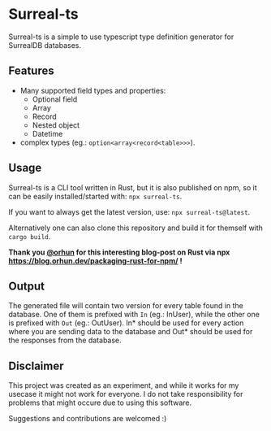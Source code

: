 # Surreal-ts
Surreal-ts is a simple to use typescript type definition generator for SurrealDB databases.

## Features
- Many supported field types and properties:
  - Optional field
  - Array
  - Record
  - Nested object
  - Datetime
- complex types (eg.: `option<array<record<table>>>`).


## Usage
Surreal-ts is a CLI tool written in Rust, but it is also published on npm, so it can be easily installed/started with: ```npx surreal-ts```.

If you want to always get the latest version, use: ```npx surreal-ts@latest```.

Alternatively one can also clone this repository and build it for themself with ```cargo build```.

**Thank you [@orhun](https://github.com/orhun) for this interesting blog-post on Rust via npx https://blog.orhun.dev/packaging-rust-for-npm/ !**

## Output
The generated file will contain two version for every table found in the database. One of them is prefixed with `In` (eg.: InUser), while the other one is prefixed with `Out` (eg.: OutUser).
In* should be used for every action where you are sending data to the database and Out* should be used for the responses from the database.

## Disclaimer
This project was created as an experiment, and while it works for my usecase it might not work for everyone. I do not take responsibility for problems that might occure due to using this software.

Suggestions and contributions are welcomed :)